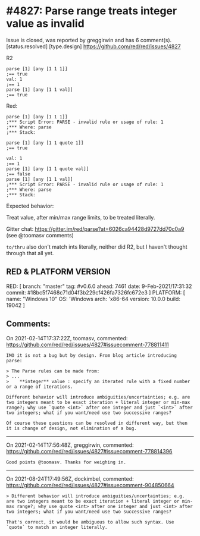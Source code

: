 
#4827: Parse range treats integer value as invalid 
================================================================================
Issue is closed, was reported by greggirwin and has 6 comment(s).
[status.resolved] [type.design]
<https://github.com/red/red/issues/4827>

R2
```
parse [1] [any [1 1 1]]
;== true
val: 1
;== 1
parse [1] [any [1 1 val]]
;== true
```
Red:
```
parse [1] [any [1 1 1]]
;*** Script Error: PARSE - invalid rule or usage of rule: 1
;*** Where: parse
;*** Stack:  

parse [1] [any [1 1 quote 1]]
;== true

val: 1
;== 1
parse [1] [any [1 1 quote val]]
;== false
parse [1] [any [1 1 val]]
;*** Script Error: PARSE - invalid rule or usage of rule: 1
;*** Where: parse
;*** Stack:
```

Expected behavior:

Treat value, after min/max range limits, to be treated literally.

Gitter chat: https://gitter.im/red/parse?at=6026ca94428d9727dd70c0a9 (see @toomasv comments)

`to/thru` also don't match ints literally, neither did R2, but I haven't thought through that all yet.

## RED & PLATFORM VERSION
RED: [ branch: "master" tag: #v0.6.0 ahead: 7461 date: 9-Feb-2021/17:31:32 commit: #18bc5f7468c71d04f3b229cf426fa7326fc672e3 ]
PLATFORM: [ name: "Windows 10" OS: 'Windows arch: 'x86-64 version: 10.0.0 build: 19042 ]





Comments:
--------------------------------------------------------------------------------

On 2021-02-14T17:37:22Z, toomasv, commented:
<https://github.com/red/red/issues/4827#issuecomment-778811411>

    IMO it is not a bug but by design. From blog article introducing parse:
    
    > The Parse rules can be made from:
    > ...
    >    **integer** value : specify an iterated rule with a fixed number or a range of iterations.
    
    Different behavior will introduce ambiguities/uncertainties; e.g. are two integers meant to be exact iteration + literal integer or min-max range?; why use `quote <int>` after one integer and just `<int>` after two integers; what if you want/need use two successive ranges? 
    
    Of course these questions can be resolved in different way, but then it is change of design, not elimination of a bug.

--------------------------------------------------------------------------------

On 2021-02-14T17:56:48Z, greggirwin, commented:
<https://github.com/red/red/issues/4827#issuecomment-778814396>

    Good points @toomasv. Thanks for weighing in.

--------------------------------------------------------------------------------

On 2021-08-24T17:49:56Z, dockimbel, commented:
<https://github.com/red/red/issues/4827#issuecomment-904850664>

    > Different behavior will introduce ambiguities/uncertainties; e.g. are two integers meant to be exact iteration + literal integer or min-max range?; why use quote <int> after one integer and just <int> after two integers; what if you want/need use two successive ranges?
    
    That's correct, it would be ambiguous to allow such syntax. Use `quote` to match an integer literally.

